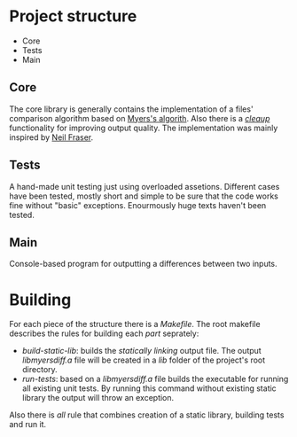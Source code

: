 # Project structure
- Core
- Tests
- Main

## Core
The core library is generally contains the implementation of a files' comparison algorithm based on [Myers's algorith](http://www.xmailserver.org/diff2.pdf). Also there is a [_cleaup_](https://neil.fraser.name/writing/diff/) functionality for improving output quality.
The implementation was mainly inspired by [Neil Fraser](https://github.com/NeilFraser).

## Tests
A hand-made unit testing just using overloaded assetions. Different cases have been tested, mostly short and simple to be sure that the code works fine without "basic" exceptions. Enourmously huge texts haven't been tested.

## Main
Console-based program for outputting a differences between two inputs.

# Building
For each piece of the structure there is a _Makefile_. The root makefile describes the rules for building each *part* seprately:
- _build-static-lib_: builds the *statically linking* output file. The output *libmyersdiff.a* file will be created in a _lib_ folder of the project's root directory.
- _run-tests_: based on a *libmyersdiff.a* file builds the executable for running all existing unit tests. By running this command without existing static library the output will throw an exception.

Also there is _all_ rule that combines creation of a static library, building tests and run it.